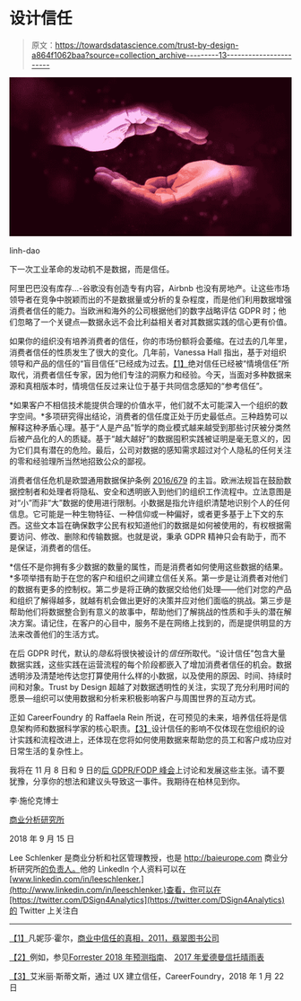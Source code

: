 # 设计信任

> 原文：<https://towardsdatascience.com/trust-by-design-a864f1062baa?source=collection_archive---------13----------------------->

![](img/dd7f0c66001061accd5abe8ae320e633.png)

linh-dao

下一次工业革命的发动机不是数据，而是信任。

阿里巴巴没有库存…-谷歌没有创造专有内容，Airbnb 也没有房地产。让这些市场领导者在竞争中脱颖而出的不是数据量或分析的复杂程度，而是他们利用数据增强消费者信任的能力。当欧洲和海外的公司根据他们的数字战略评估 GDPR 时；他们忽略了一个关键点—数据永远不会比利益相关者对其数据实践的信心更有价值。

如果你的组织没有培养消费者的信任，你的市场份额将会萎缩。在过去的几年里，消费者信任的性质发生了很大的变化。几年前，Vanessa Hall 指出，基于对组织领导和产品的信任的“盲目信任”已经成为过去。[【1】](http://file///C:/Users/Lee/Dropbox/Business%20Analytics%20Insitute/TrustByDesign.docx#_ftn1)绝对信任已经被“情境信任”所取代，消费者信任专家，因为他们专注的洞察力和经验。今天，当面对多种数据来源和真相版本时，情境信任反过来让位于基于共同信念感知的“参考信任”。

*如果客户不相信技术能提供合理的价值水平，他们就不太可能深入一个组织的数字空间。*多项研究得出结论，消费者的信任度正处于历史最低点。三种趋势可以解释这种矛盾心理。基于“人是产品”哲学的商业模式越来越受到那些讨厌被分类然后被产品化的人的质疑。基于“越大越好”的数据囤积实践被证明是毫无意义的，因为它们具有潜在的危险。最后，公司对数据的感知需求超过对个人隐私的任何关注的零和经验理所当然地招致公众的鄙视。

消费者信任危机是欧盟通用数据保护条例 [2016/679](https://eur-lex.europa.eu/eli/reg/2016/679/oj) 的主旨。欧洲法规旨在鼓励数据控制者和处理者将隐私、安全和透明嵌入到他们的组织工作流程中。立法意图是对“小”而非“大”数据的使用进行限制。小数据是指允许组织清楚地识别个人的任何信息。它可能是一种生物特征、一种信仰或一种偏好，或者更多基于上下文的东西。这些文本旨在确保数字公民有权知道他们的数据是如何被使用的，有权根据需要访问、修改、删除和传输数据。也就是说，秉承 GDPR 精神只会有助于，而不是保证，消费者的信任。

*信任不是你拥有多少数据的数量的属性，而是消费者如何使用这些数据的结果。*多项举措有助于在您的客户和组织之间建立信任关系。第一步是让消费者对他们的数据有更多的控制权。第二步是将正确的数据交给他们处理——他们对您的产品和组织了解得越多，就越有机会做出更好的决策并应对他们面临的挑战。第三步是帮助他们将数据整合到有意义的故事中，帮助他们了解挑战的性质和手头的潜在解决方案。请记住，在客户的心目中，服务不是在网络上找到的，而是提供明显的方法来改善他们的生活方式。

在后 GDPR 时代，默认的*隐私*将很快被设计的*信任*所取代。“设计信任”包含大量数据实践，这些实践在运营流程的每个阶段都嵌入了增加消费者信任的机会。数据透明涉及清楚地传达您打算使用什么样的小数据，以及使用的原因、时间、持续时间和对象。Trust by Design 超越了对数据透明性的关注，实现了充分利用时间的愿景—组织可以使用数据和分析来积极影响客户与周围世界的互动方式。

正如 CareerFoundry 的 Raffaela Rein 所说，在可预见的未来，培养信任将是信息架构师和数据科学家的核心职责。[【3】](http://file///C:/Users/Lee/Dropbox/Business%20Analytics%20Insitute/TrustByDesign.docx#_ftn3)设计信任的影响不仅体现在您组织的设计实践和流程改进上，还体现在您将如何使用数据来帮助您的员工和客户成功应对日常生活的复杂性上。

我将在 11 月 8 日和 9 日的[后 GDPR/FODP 峰会](https://www.eventbrite.com/e/post-gdprfodp-summit-2018-tickets-49594192565)上讨论和发展这些主张。请不要犹豫，分享你的想法和建议头导致这一事件。我期待在柏林见到你。

李·施伦克博士

[商业分析研究所](http://baieurope.com./)

2018 年 9 月 15 日

Lee Schlenker 是商业分析和社区管理教授，也是 http://baieurope.com 商业分析研究所[的负责人。](http://baieurope.com./)他的 LinkedIn 个人资料可以在[www.linkedin.com/in/leeschlenker.](http://www.linkedin.com/in/leeschlenker.)查看，你可以在[https://twitter.com/DSign4Analytics](https://twitter.com/DSign4Analytics)的 Twitter 上关注白

________________

[【1】](http://file///C:/Users/Lee/Dropbox/Business%20Analytics%20Insitute/TrustByDesign.docx#_ftnref1)凡妮莎·霍尔，[商业中信任的真相，2011，翡翠图书公司](https://www.amazon.fr/Truth-About-Trust-Business-Relationships/dp/B01K17VZCS/ref=sr_1_1?s=books&ie=UTF8&qid=1536847138&sr=1-1&keywords=vanessa+hall)

[【2】](http://file///C:/Users/Lee/Dropbox/Business%20Analytics%20Insitute/TrustByDesign.docx#_ftnref2)例如，参见[Forrester 2018 年预测指南](https://go.forrester.com/research/predictions/)、 [2017 年爱德曼信托晴雨表](https://www.edelman.com/news/2017-edelman-trust-barometer-reveals-global-implosion)

[【3】](http://file///C:/Users/Lee/Dropbox/Business%20Analytics%20Insitute/TrustByDesign.docx#_ftnref3)艾米丽·斯蒂文斯，通过 UX 建立信任，CareerFoundry，2018 年 1 月 22 日